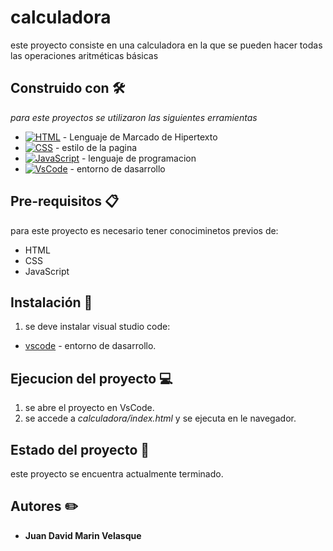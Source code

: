# calculadora
este proyecto consiste en una calculadora en la que se pueden hacer todas las operaciones aritméticas básicas 


## Construido con 🛠️

_para este proyectos se utilizaron las siguientes erramientas_

* [![HTML](https://img.shields.io/badge/HTML5-FF9A00?style=for-the-badge&logo=html5&logoColor=orange&labelColor=2E2C22)]() - Lenguaje de Marcado de Hipertexto
* [![CSS](https://img.shields.io/badge/CSS3-blue?style=for-the-badge&logo=css3&logoColor=blue&labelColor=2E2C22)]() - estilo de la pagina
* [![JavaScript](https://img.shields.io/badge/JavaScript-FCFF00?style=for-the-badge&logo=javascript&logoColor=FFF700&labelColor=2E2C22)]() - lenguaje de programacion
* [![VsCode](https://img.shields.io/badge/vscode-2DCEFF?style=for-the-badge&logo=visualstudiocode&logoColor=blue&labelColor=2E2C22)]() - entorno de dasarrollo


## Pre-requisitos 📋

para este proyecto es necesario tener conociminetos previos de:
* HTML
* CSS
* JavaScript


## Instalación 🔧

1. se deve instalar visual studio code:
 * [vscode](https://code.visualstudio.com/) - entorno de dasarrollo.


## Ejecucion del proyecto 💻

1. se abre el proyecto en VsCode.
2. se accede a _calculadora/index.html_ y se ejecuta en le navegador.


## Estado del proyecto 📌

este proyecto se encuentra actualmente terminado.


## Autores ✏️

* **Juan David Marin Velasque**
